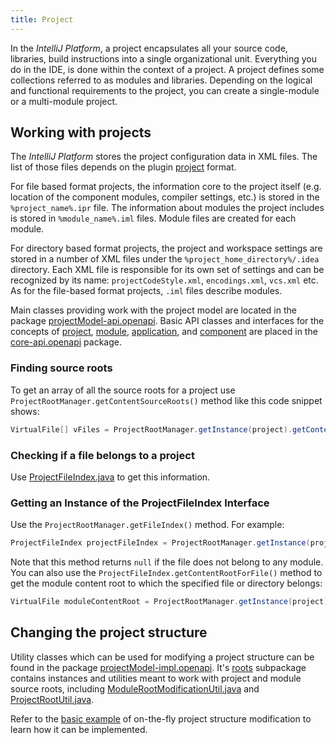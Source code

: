 ```yaml
---
title: Project
---
```


In the *IntelliJ Platform*, a project encapsulates all your source code, libraries, build instructions into a single organizational unit. Everything you do in the IDE, is done within the context of a project. A project defines some collections referred to as modules and libraries. Depending on the logical and functional requirements to the project, you can create a single-module or a multi-module project.

## Working with projects

The *IntelliJ Platform* stores the project configuration data in XML files. The list of those files depends on the plugin [project](https://www.jetbrains.com/help/idea/about-projects.html) format.

For file based format projects, the information core to the project itself (e.g. location of the component modules, compiler settings, etc.) is stored in the `%project_name%.ipr` file. The information about modules the project includes is stored in `%module_name%.iml` files. Module files are created for each module.

For directory based format projects, the project and workspace settings are stored in a number of XML files under the `%project_home_directory%/.idea` directory. Each XML file is responsible for its own set of settings and can be recognized by its name: `projectCodeStyle.xml`, `encodings.xml`, `vcs.xml` etc. As for the file-based format projects, `.iml` files describe modules.

Main classes providing work with the project model are located in the package [projectModel-api.openapi](upsource:///platform/projectModel-api/src/com/intellij/openapi). Basic API classes and interfaces for the concepts of [project](upsource:///platform/core-api/src/com/intellij/openapi/project/Project.java), [module](upsource:///platform/core-api/src/com/intellij/openapi/module/Module.java), [application](upsource:///platform/core-api/src/com/intellij/openapi/application/Application.java), and [component](upsource:///platform/core-api/src/com/intellij/openapi/components/ProjectComponent.java) are placed in the [core-api.openapi](upsource:///platform/core-api/src/com/intellij/openapi) package.

### Finding source roots

To get an array of all the source roots for a project use `ProjectRootManager.getContentSourceRoots()` method like this code snippet shows:

```java
VirtualFile[] vFiles = ProjectRootManager.getInstance(project).getContentSourceRoots();
```

### Checking if a file belongs to a project

Use [ProjectFileIndex.java](upsource:///platform/projectModel-api/src/com/intellij/openapi/roots/ProjectFileIndex.java) to get this information.

### Getting an Instance of the ProjectFileIndex Interface

Use the `ProjectRootManager.getFileIndex()` method. For example:

```java
ProjectFileIndex projectFileIndex = ProjectRootManager.getInstance(project).getFileIndex();
```

Note that this method returns `null` if the file does not belong to any module. You can also use the `ProjectFileIndex.getContentRootForFile()` method to get the module content root to which the specified file or directory belongs:

```java
VirtualFile moduleContentRoot = ProjectRootManager.getInstance(project).getFileIndex().getContentRootForFile(virtualFileOrDirectory);
```

## Changing the project structure

Utility classes which can be used for modifying a project structure can be found in the package [projectModel-impl.openapi](upsource:///platform/projectModel-impl/src/com/intellij/openapi). It's [roots](upsource:///platform/projectModel-impl/src/com/intellij/openapi/roots/) subpackage contains instances and utilities meant to work with project and module source roots, including [ModuleRootModificationUtil.java](upsource:///platform/projectModel-api/src/com/intellij/openapi/roots/ModuleRootModificationUtil.java) and [ProjectRootUtil.java](upsource:///platform/projectModel-impl/src/com/intellij/openapi/projectRoots/impl/ProjectRootUtil.java).

Refer to the [basic example](https://github.com/JetBrains/intellij-sdk-docs/blob/master/code_samples/project_model/src/com/intellij/tutorials/project/model/ModificationAction.java) of on-the-fly project structure modification to learn how it can be implemented.
